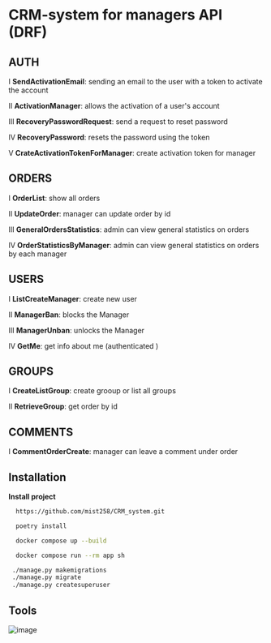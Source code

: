 
# CRM-system for managers API (DRF)



## AUTH


I **SendActivationEmail**: sending an email to the user with a token to activate the account

II **ActivationManager**: allows the activation of a user's account

III **RecoveryPasswordRequest**: send a request to reset password

IV **RecoveryPassword**: resets the password using the token

V **CrateActivationTokenForManager**: create activation token for manager


## ORDERS

I **OrderList**: show all orders

II **UpdateOrder**: manager can update order by id

III **GeneralOrdersStatistics**: admin can view general statistics on orders

IV **OrderStatisticsByManager**: admin can view general statistics on orders by each manager


## USERS

I **ListCreateManager**: create new user

II **ManagerBan**: blocks the Manager

III **ManagerUnban**: unlocks the Manager

IV  **GetMe**: get info about me (authenticated )


## GROUPS

I **CreateListGroup**: create grooup or list all groups

II **RetrieveGroup**: get order by id


## COMMENTS

I **CommentOrderCreate**: manager can leave a comment under order


## Installation

**Install project** 

```bash
  https://github.com/mist258/CRM_system.git

  poetry install

  docker compose up --build 

  docker compose run --rm app sh

 ./manage.py makemigrations
 ./manage.py migrate
 ./manage.py createsuperuser

```
## Tools

![image](https://github.com/user-attachments/assets/df1e2918-97c2-4b6a-aa15-01d612065489)

